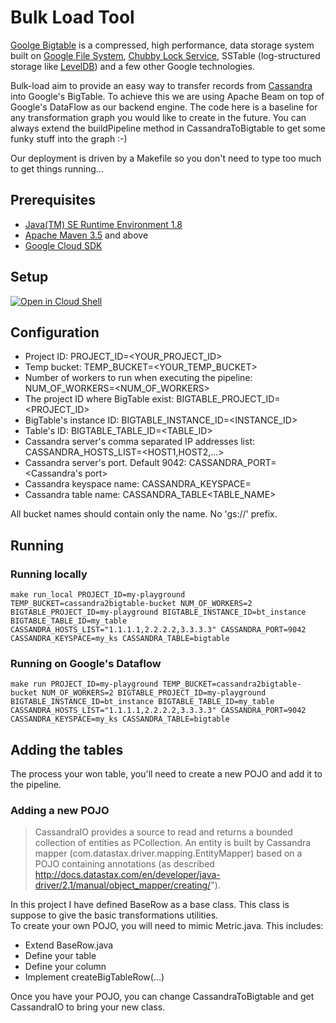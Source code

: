 # Bulk Load Tool

[Goolge Bigtable](https://cloud.google.com/bigtable/) is a compressed, high performance, data storage system built on [Google File System](https://en.wikipedia.org/wiki/Google_File_System), [Chubby Lock Service](https://ai.google/research/pubs/pub27897), SSTable (log-structured storage like [LevelDB](https://en.wikipedia.org/wiki/LevelDB)) and a few other Google technologies.

Bulk-load aim to provide an easy way to transfer records from [Cassandra](http://cassandra.apache.org/) into Google's BigTable.
To achieve this we are using Apache Beam on top of Google's DataFlow as our backend engine.
The code here is a baseline for any transformation graph you would like to create in the future. You can always extend the buildPipeline method in CassandraToBigtable to get some funky stuff into the graph :-)

Our deployment is driven by a Makefile so you don't need to type too much to get things running...

## Prerequisites
* [Java(TM) SE Runtime Environment 1.8](https://www.oracle.com/technetwork/java/javase/downloads/index.html)
* [Apache Maven 3.5](https://maven.apache.org/) and above
* [Google Cloud SDK](https://cloud.google.com/sdk/)

## Setup
[![Open in Cloud Shell][shell_img]][shell_link]

[shell_img]: http://gstatic.com/cloudssh/images/open-btn.png
[shell_link]: https://console.cloud.google.com/cloudshell/open?git_repo=https://github.com/doitintl/cassandra-bigtable&page=editor&open_in_editor=README.md

## Configuration
* Project ID: PROJECT_ID=<YOUR_PROJECT_ID>
* Temp bucket: TEMP_BUCKET=<YOUR_TEMP_BUCKET>
* Number of workers to run when executing the pipeline: NUM_OF_WORKERS=<NUM_OF_WORKERS>
* The project ID where BigTable exist: BIGTABLE_PROJECT_ID=<PROJECT_ID>
* BigTable's instance ID: BIGTABLE_INSTANCE_ID=<INSTANCE_ID>
* Table's ID: BIGTABLE_TABLE_ID=<TABLE_ID>
* Cassandra server's comma separated IP addresses list: CASSANDRA_HOSTS_LIST=<HOST1,HOST2,...>
* Cassandra server's port. Default 9042: CASSANDRA_PORT=<Cassandra's port>
* Cassandra keyspace name: CASSANDRA_KEYSPACE=<KEYSPACE>
* Cassandra table name: CASSANDRA_TABLE<TABLE_NAME>

All bucket names should contain only the name. No 'gs://' prefix.

## Running
### Running locally
```
make run_local PROJECT_ID=my-playground TEMP_BUCKET=cassandra2bigtable-bucket NUM_OF_WORKERS=2 BIGTABLE_PROJECT_ID=my-playground BIGTABLE_INSTANCE_ID=bt_instance BIGTABLE_TABLE_ID=my_table CASSANDRA_HOSTS_LIST="1.1.1.1,2.2.2.2,3.3.3.3" CASSANDRA_PORT=9042 CASSANDRA_KEYSPACE=my_ks CASSANDRA_TABLE=bigtable

```

### Running on Google's Dataflow
```
make run PROJECT_ID=my-playground TEMP_BUCKET=cassandra2bigtable-bucket NUM_OF_WORKERS=2 BIGTABLE_PROJECT_ID=my-playground BIGTABLE_INSTANCE_ID=bt_instance BIGTABLE_TABLE_ID=my_table CASSANDRA_HOSTS_LIST="1.1.1.1,2.2.2.2,3.3.3.3" CASSANDRA_PORT=9042 CASSANDRA_KEYSPACE=my_ks CASSANDRA_TABLE=bigtable

```

## Adding the tables
The process your won table, you'll need to create a new POJO and add it to the pipeline.

### Adding a new POJO
> CassandraIO provides a source to read and returns a bounded collection of entities as PCollection<Entity>. An entity is built by Cassandra mapper (com.datastax.driver.mapping.EntityMapper) based on a POJO containing annotations (as described http://docs.datastax.com/en/developer/java-driver/2.1/manual/object_mapper/creating/").  

In this project I have defined BaseRow as a base class. This class is suppose to give the basic transformations utilities.  
To create your own POJO, you will need to mimic Metric.java. This includes:  
* Extend BaseRow.java
* Define your table
* Define your column
* Implement createBigTableRow(...)

Once you have your POJO, you can change CassandraToBigtable and get CassandraIO to bring your new class.
